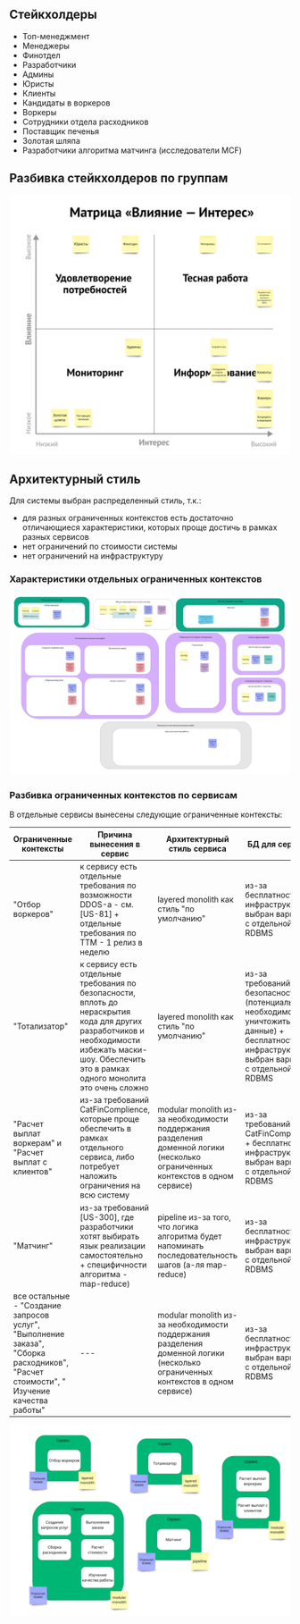 ## Стейкхолдеры

- Топ-менеджмент
- Менеджеры
- Финотдел
- Разработчики
- Админы
- Юристы
- Клиенты
- Кандидаты в воркеров
- Воркеры
- Сотрудники отдела расходников
- Поставщик печенья
- Золотая шляпа
- Разработчики алгоритма матчинга (исследователи MCF)

## Разбивка стейкхолдеров по группам

![Стейкхолдеры по группам](Stakeholder_groups.jpg)

## Архитектурный стиль

Для системы выбран распределенный стиль, т.к.:
- для разных ограниченных контекстов есть достаточно отличающиеся характеристики, которых проще достичь в рамках разных сервисов
- нет ограничений по стоимости системы
- нет ограничений на инфраструктуру

### Характеристики отдельных ограниченных контекстов

![Характеристики отдельных ограниченных контекстов](Bounded_contexts_properties.jpg)

### Разбивка ограниченных контекстов по сервисам

В отдельные сервисы вынесены следующие ограниченные контексты:

|Ограниченные контексты|Причина вынесения в сервис|Архитектурный стиль сервиса|БД для сервиса|
|---|---|---|---|
|"Отбор воркеров"|к сервису есть отдельные требования по возможности DDOS-а - см. \[US-81\] + отдельные требования по TTM - 1 релиз в неделю|layered monolith как стиль "по умолчанию"|из-за бесплатности инфраструктуры выбран вариант с отдельной RDBMS|
|"Тотализатор"|к сервису есть отдельные требования по безопасности, вплоть до нераскрытия кода для других разработчиков и необходимости избежать маски-шоу. Обеспечить это в рамках одного монолита это очень сложно|layered monolith как стиль "по умолчанию"|из-за требований безопасности (потенциально необходимо уничтожить данные) + бесплатности инфраструктуры выбран вариант с отдельной RDBMS|
|"Расчет выплат воркерам" и "Расчет выплат с клиентов"|из-за требований CatFinComplience, которые проще обеспечить в рамках отдельного сервиса, либо потребует наложить ограничения на всю систему|modular monolith из-за необходимости поддержания разделения доменной логики (несколько ограниченных контекстов в одном сервисе)|из-за требований по CatFinComplience + бесплатности инфраструктуры выбран вариант с отдельной RDBMS|
|"Матчинг"|из-за требований [US-300], где разработчики хотят выбирать язык реализации самостоятельно + специфичности алгоритма - map-reduce)|pipeline из-за того, что логика алгоритма будет напоминать последовательность шагов (а-ля map-reduce)|из-за бесплатности инфраструктуры выбран вариант с отдельной RDBMS|
|все остальные - "Создание запросов услуг", "Выполнение заказа", "Сборка расходников", "Расчет стоимости", " Изучение качества работы"|---|modular monolith из-за необходимости поддержания разделения доменной логики (несколько ограниченных контекстов в одном сервисе)|из-за бесплатности инфраструктуры выбран вариант с отдельной RDBMS|

![Разбивка ограниченных контекстов по сервисам](Bounded_contexts_by_services.jpg)

